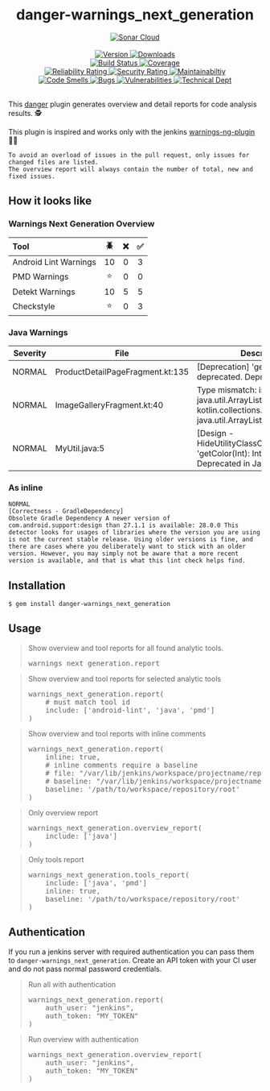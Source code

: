 <h1 align="center">danger-warnings_next_generation</h1>

<div align="center">
  <!-- Sonar Cloud -->
  <a href="https://sonarcloud.io/dashboard?id=Kyaak_danger-warnings_next_generation">
    <img src="https://sonarcloud.io/images/project_badges/sonarcloud-white.svg"
      alt="Sonar Cloud" />
  </a>
</div>

</br>

<div align="center">
  <!-- Version -->
  <a href="https://badge.fury.io/rb/danger-warnings_next_generation">
    <img src="https://badge.fury.io/rb/danger-warnings_next_generation.svg" alt="Version" />
  </a>
  <!-- Downloads -->
  <a href="https://badge.fury.io/rb/danger-warnings_next_generation">
    <img src="https://img.shields.io/gem/dt/danger-warnings_next_generation.svg" alt="Downloads" />
  </a>
</div>

<div align="center">
  <!-- Build Status -->
  <a href="https://travis-ci.org/Kyaak/danger-warnings_next_generation">
    <img src="https://img.shields.io/travis/choojs/choo/develop.svg"
      alt="Build Status" />
  </a>
  <!-- Coverage -->
    <a href="https://sonarcloud.io/dashboard?id=Kyaak_danger-warnings_next_generation">
      <img src="https://sonarcloud.io/api/project_badges/measure?project=Kyaak_danger-warnings_next_generation&metric=coverage"
        alt="Coverage" />
    </a>
</div>

<div align="center">
  <!-- Reliability Rating -->
  <a href="https://sonarcloud.io/dashboard?id=Kyaak_danger-warnings_next_generation">
    <img src="https://sonarcloud.io/api/project_badges/measure?project=Kyaak_danger-warnings_next_generation&metric=reliability_rating"
      alt="Reliability Rating" />
  </a>
  <!-- Security Rating -->
  <a href="https://sonarcloud.io/dashboard?id=Kyaak_danger-warnings_next_generation">
    <img src="https://sonarcloud.io/api/project_badges/measure?project=Kyaak_danger-warnings_next_generation&metric=security_rating"
      alt="Security Rating" />
  </a>
  <!-- Maintainabiltiy -->
  <a href="https://sonarcloud.io/dashboard?id=Kyaak_danger-warnings_next_generation">
    <img src="https://sonarcloud.io/api/project_badges/measure?project=Kyaak_danger-warnings_next_generation&metric=sqale_rating"
      alt="Maintainabiltiy" />
  </a>
</div>

<div align="center">
  <!-- Code Smells -->
  <a href="https://sonarcloud.io/dashboard?id=Kyaak_danger-warnings_next_generation">
    <img src="https://sonarcloud.io/api/project_badges/measure?project=Kyaak_danger-warnings_next_generation&metric=code_smells"
      alt="Code Smells" />
  </a>
  <!-- Bugs -->
  <a href="https://sonarcloud.io/dashboard?id=Kyaak_danger-warnings_next_generation">
    <img src="https://sonarcloud.io/api/project_badges/measure?project=Kyaak_danger-warnings_next_generation&metric=bugs"
      alt="Bugs" />
  </a>
  <!-- Vulnerabilities -->
  <a href="https://sonarcloud.io/dashboard?id=Kyaak_danger-warnings_next_generation">
    <img src="https://sonarcloud.io/api/project_badges/measure?project=Kyaak_danger-warnings_next_generation&metric=vulnerabilities"
      alt="Vulnerabilities" />
  </a>
  <!-- Technical Dept -->
  <a href="https://sonarcloud.io/dashboard?id=Kyaak_danger-warnings_next_generation">
    <img src="https://sonarcloud.io/api/project_badges/measure?project=Kyaak_danger-warnings_next_generation&metric=sqale_index"
      alt="Technical Dept" />
  </a>
</div>
</br>

This [danger](https://github.com/danger/danger) plugin generates overview and detail reports for code analysis results. :detective: <br>

This plugin is inspired and works only with the jenkins [warnings-ng-plugin](https://github.com/jenkinsci/warnings-ng-plugin) :bowing_man:


    To avoid an overload of issues in the pull request, only issues for changed files are listed.
    The overview report will always contain the number of total, new and fixed issues. 


## How it looks like

### Warnings Next Generation Overview

|**Tool**|:beetle:|:x:|:white_check_mark:|
|:---|:---:|:---:|:---:|
|Android Lint Warnings|10|0|3|
|PMD Warnings|:star:|0|0|
|Detekt Warnings|10|5|5|
|Checkstyle|:star:|0|3|

### Java Warnings

|**Severity**|**File**|**Description**|
|---|---|---|
|NORMAL|ProductDetailPageFragment.kt:135|[Deprecation] 'getColor(Int): Int' is deprecated. Deprecated in Java|
|NORMAL|ImageGalleryFragment.kt:40|Type mismatch: inferred type is java.util.ArrayList<String!>? but kotlin.collections.ArrayList<String> /* = java.util.ArrayList<String> */ was expected|
|NORMAL|MyUtil.java:5|[Design - HideUtilityClassConstructorCheck] 'getColor(Int): Int' is deprecated. Deprecated in Java|


### As inline
```text
NORMAL
[Correctness - GradleDependency]
Obsolete Gradle Dependency A newer version of com.android.support:design than 27.1.1 is available: 28.0.0 This detector looks for usages of libraries where the version you are using is not the current stable release. Using older versions is fine, and there are cases where you deliberately want to stick with an older version. However, you may simply not be aware that a more recent version is available, and that is what this lint check helps find.
```

## Installation

    $ gem install danger-warnings_next_generation

## Usage

<blockquote>Show overview and tool reports for all found analytic tools.
<pre>
warnings_next_generation.report
</pre>
</blockquote>   

<blockquote>Show overview and tool reports for selected analytic tools
<pre>
warnings_next_generation.report(
    # must match tool id
    include: ['android-lint', 'java', 'pmd']
)
</pre>
</blockquote>   

<blockquote>Show overview and tool reports with inline comments
<pre>
warnings_next_generation.report(
    inline: true,
    # inline comments require a baseline
    # file: "/var/lib/jenkins/workspace/projectname/repository/app/src/main/java/com/projectname/b2bshop/fragment/gallery/ImageGalleryFragment.kt
    # baseline: "/var/lib/jenkins/workspace/projectname/repository/
    baseline: '/path/to/workspace/repository/root'
)
</pre>
</blockquote>   

<blockquote>Only overview report
<pre>
warnings_next_generation.overview_report(
    include: ['java']
)
</pre>
</blockquote>   

<blockquote>Only tools report
<pre>
warnings_next_generation.tools_report(
    include: ['java', 'pmd']
    inline: true,
    baseline: '/path/to/workspace/repository/root'
)
</pre>
</blockquote>   

## Authentication

If you run a jenkins server with required authentication you can pass them to `danger-warnings_next_generation`.
Create an API token with your CI user and do not pass normal password credentials.

<blockquote>Run all with authentication
<pre>
warnings_next_generation.report(
    auth_user: "jenkins",
    auth_token: "MY_TOKEN"
)
</pre>
</blockquote>   

<blockquote>Run overview with authentication
<pre>
warnings_next_generation.overview_report(
    auth_user: "jenkins",
    auth_token: "MY_TOKEN"
)
</pre>
</blockquote>   
